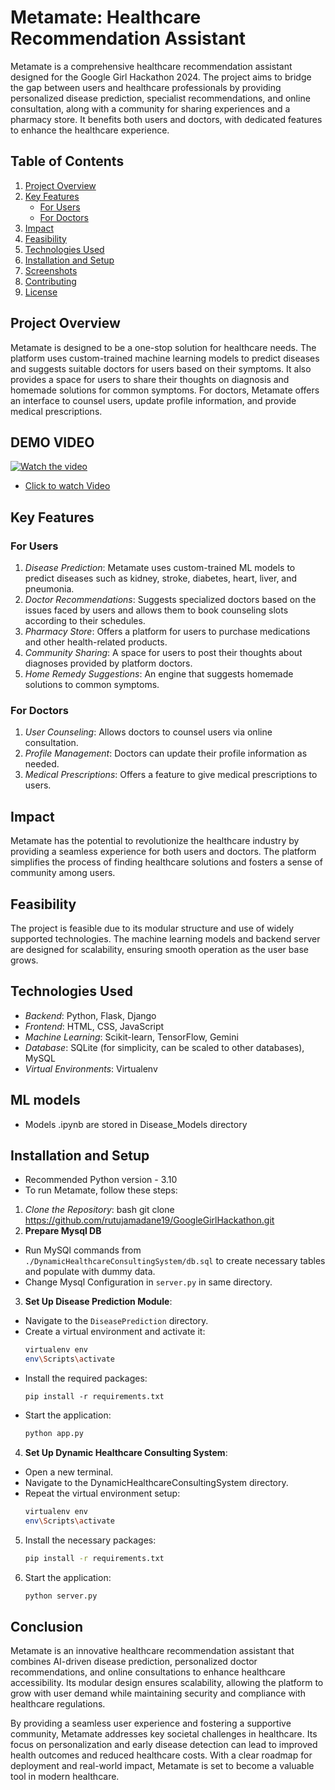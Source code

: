 # Metamate: Healthcare Recommendation Assistant
Metamate is a comprehensive healthcare recommendation assistant designed for the Google Girl Hackathon 2024. The project aims to bridge the gap between users and healthcare professionals by providing personalized disease prediction, specialist recommendations, and online consultation, along with a community for sharing experiences and a pharmacy store. It benefits both users and doctors, with dedicated features to enhance the healthcare experience.

## Table of Contents
1. [Project Overview](#project-overview)
2. [Key Features](#key-features)
   - [For Users](#for-users)
   - [For Doctors](#for-doctors)
3. [Impact](#impact)
4. [Feasibility](#feasibility)
5. [Technologies Used](#technologies-used)
6. [Installation and Setup](#installation-and-setup)
7. [Screenshots](#screenshots)
8. [Contributing](#contributing)
9. [License](#license)

## Project Overview
Metamate is designed to be a one-stop solution for healthcare needs. The platform uses custom-trained machine learning models to predict diseases and suggests suitable doctors for users based on their symptoms. It also provides a space for users to share their thoughts on diagnosis and homemade solutions for common symptoms. For doctors, Metamate offers an interface to counsel users, update profile information, and provide medical prescriptions.

## DEMO VIDEO
[![Watch the video](https://img.youtube.com/vi/Z-E3DPRoDkg/hqdefault.jpg)](https://www.youtube.com/embed/Z-E3DPRoDkg)
- [Click to watch Video](https://www.youtube.com/embed/Z-E3DPRoDkg)
## Key Features
### For Users
1. *Disease Prediction*: Metamate uses custom-trained ML models to predict diseases such as kidney, stroke, diabetes, heart, liver, and pneumonia.
2. *Doctor Recommendations*: Suggests specialized doctors based on the issues faced by users and allows them to book counseling slots according to their schedules.
3. *Pharmacy Store*: Offers a platform for users to purchase medications and other health-related products.
4. *Community Sharing*: A space for users to post their thoughts about diagnoses provided by platform doctors.
5. *Home Remedy Suggestions*: An engine that suggests homemade solutions to common symptoms.

### For Doctors
1. *User Counseling*: Allows doctors to counsel users via online consultation.
2. *Profile Management*: Doctors can update their profile information as needed.
3. *Medical Prescriptions*: Offers a feature to give medical prescriptions to users.

## Impact
Metamate has the potential to revolutionize the healthcare industry by providing a seamless experience for both users and doctors. The platform simplifies the process of finding healthcare solutions and fosters a sense of community among users.

## Feasibility
The project is feasible due to its modular structure and use of widely supported technologies. The machine learning models and backend server are designed for scalability, ensuring smooth operation as the user base grows.

## Technologies Used
- *Backend*: Python, Flask, Django
- *Frontend*: HTML, CSS, JavaScript
- *Machine Learning*: Scikit-learn, TensorFlow, Gemini
- *Database*: SQLite (for simplicity, can be scaled to other databases), MySQL
- *Virtual Environments*: Virtualenv
## ML models
- Models .ipynb are stored in Disease_Models directory
## Installation and Setup

- Recommended Python version - 3.10
- To run Metamate, follow these steps:
1. *Clone the Repository*:
   bash
   git clone https://github.com/rutujamadane19/GoogleGirlHackathon.git
2. **Prepare Mysql DB**
- Run MySQl commands from `./DynamicHealthcareConsultingSystem/db.sql` to create necessary tables and populate with dummy data.
- Change Mysql Configuration in `server.py` in same directory.

3. **Set Up Disease Prediction Module**:

- Navigate to the `DiseasePrediction` directory.
- Create a virtual environment and activate it:
   ```bash
   virtualenv env
   env\Scripts\activate

- Install the required packages:
    ```
    pip install -r requirements.txt
- Start the application:
    ```bash
    python app.py
4. **Set Up Dynamic Healthcare Consulting System**:

- Open a new terminal.
- Navigate to the DynamicHealthcareConsultingSystem directory.
- Repeat the virtual environment setup:
    ```bash
    virtualenv env
    env\Scripts\activate
5. Install the necessary packages:
    ```bash
    pip install -r requirements.txt
6. Start the application:
    ```bash
    python server.py

## Conclusion

Metamate is an innovative healthcare recommendation assistant that combines AI-driven disease prediction, personalized doctor recommendations, and online consultations to enhance healthcare accessibility. Its modular design ensures scalability, allowing the platform to grow with user demand while maintaining security and compliance with healthcare regulations.

By providing a seamless user experience and fostering a supportive community, Metamate addresses key societal challenges in healthcare. Its focus on personalization and early disease detection can lead to improved health outcomes and reduced healthcare costs. With a clear roadmap for deployment and real-world impact, Metamate is set to become a valuable tool in modern healthcare.
